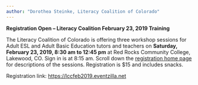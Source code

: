 ```yaml
---
author: "Dorothea Steinke, Literacy Coalition of Colorado"
---
```


**Registration Open – Literacy Coalition February 23, 2019 Training**

The Literacy Coalition of Colorado is offering three workshop sessions for Adult ESL and Adult Basic Education tutors and teachers on **Saturday, February 23, 2019, 8:30 am to 12:45 pm** at Red Rocks Community College, Lakewood, CO. Sign in is at 8:15 am. Scroll down the [registration home page](https://lccfeb2019.eventzilla.net) for descriptions of the sessions. Registration is $15 and includes snacks.

Registration link: <https://lccfeb2019.eventzilla.net>
